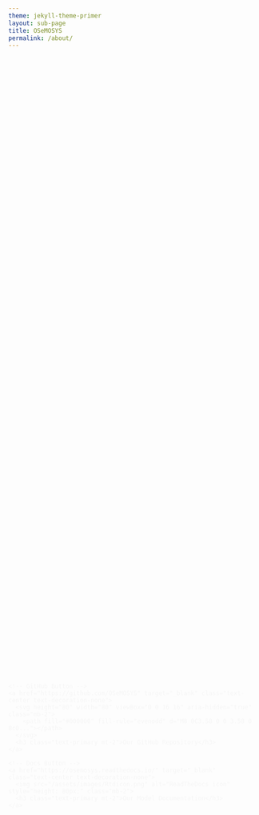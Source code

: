 ```yaml
---
theme: jekyll-theme-primer
layout: sub-page
title: OSeMOSYS
permalink: /about/
---
```

<section class="bg-gray-light container-lg p-responsive py-4 py-md-6 my-lg-6 fade-in-center">
  <div class="text-center fade-in-center">
 <h2 class="alt-h2 mb-4">About OSeMOSYS </h2>

    <p class="alt-lead text-gray text-justify">
      <strong>OSeMOSYS</strong> is a full-fledged systems optimization model for long-run energy planning.
      The initial working code of OSeMOSYS was published in 2008 in a presentation at the International Energy Workshop in Paris at the IEA
      (<a href="https://www.osemosys.org/uploads/1/8/5/0/18504136/osemosys_iea_paris2008.pdf" target="_blank">the date stamped PDF with the original code can be found here</a>).
      Ongoing efforts since then have resulted in a more robust version of the code, which is openly available.
    </p>

    <h3 class="alt-h3 mt-5">What does it do?</h3>
    <p class="text-gray text-justify">
      OSeMOSYS identifies the most cost-effective approach for capacity expansion and energy generation,
      focusing on minimizing discounted system costs. It meets exogenously defined final energy demands while considering existing technological attributes
      such as costs, lifetimes, and system constraints like greenhouse gas emission limits, renewable energy targets, and investment caps.
    </p>

    <h3 class="alt-h3 mt-5">What type of energy system can you model?</h3>
    <p class="text-gray text-justify">
      You can model any type of energy system, starting from primary sources (e.g., coal mines), through fuel processing (e.g., refineries, electrolyzers),
      to end-use technologies (e.g., electric vehicles, industrial furnaces). Additionally, you can represent broader systems, such as land use and water,
      to create integrated assessment models.
    </p>

    <h3 class="alt-h3 mt-5">Who is the target audience?</h3>
    <p class="text-gray text-justify">
      OSeMOSYS is suitable for everyone working in the energy field, including governmental bodies, industry players, and academia.
      The framework has proven its usefulness across a wide range of applications, from master's theses
      (<a href="https://doi.org/10.1016/j.rser.2024.114555" target="_blank">Hersaputri et al., 2024</a>)
      to national decarbonization plans
      (<a href="https://doi.org/10.1016/j.enpol.2020.111089" target="_blank">Godínez-Zamora et al., 2020</a>).
    </p>

    <h3 class="alt-h3 mt-5">What outcomes can you obtain?</h3>
    <p class="text-gray text-justify">
      Key outputs from OSeMOSYS include system costs, installed capacities, energy generation, and emissions.
      Results can be further broken down by type (e.g., investment, operating, penalties), by year, by region, by sector, and by technology,
      depending on the model design.
    </p>

    <h3 class="alt-h3 mt-5">How can you start with OSeMOSYS?</h3>
    <p class="text-gray text-justify">
      Go ahead and download our Modelling User Interface for OSeMOSYS (MUIO).
      MUIO is an all-in-one application that lets you manage data, run models, and visualize results seamlessly.
      For training on how to use both the model and the interface, you can take our free, certified course at the Open University
      <a href="https://www.open.edu/openlearncreate/course/view.php?id=6824" target="_blank">here</a>.
      To download the interface and learn more, please visit
      <a href="https://osemosys.readthedocs.io/en/latest/MUIO.html" target="_blank">this site</a>.
    </p>

    <h3 class="alt-h3 mt-5">How can you contribute?</h3>
    <p class="text-gray text-justify">
      OSeMOSYS is currently available in three languages: (1) GNUMathprog, (2) Python, and (3) GAMS.
      Versions (1) and (2) can be run fully open-source, from source to solver.
      All code bases are maintained on <a href="https://github.com/OSeMOSYS" target="_blank">GitHub</a>, and contributions from the community are welcome.
    </p>
  </div>
  
<!-- Icon Links -->
<div class="container my-5">
  <div class="d-flex justify-content-center flex-wrap gap-4 mt-5">

    <!-- GitHub Button -->
    <a href="https://github.com/OSeMOSYS" target="_blank" class="text-center text-decoration-none">
      <svg height="80" width="80" viewBox="0 0 16 16" aria-hidden="true" class="mb-2">
        <path fill="#000000" fill-rule="evenodd" d="M8 0C3.58 0 0 3.58 0 8c0..."></path>
      </svg>
      <h3 class="text-primary mt-2">Our GitHub Repository</h3>
    </a>

    <!-- Docs Button -->
    <a href="https://osemosys.readthedocs.io/" target="_blank" class="text-center text-decoration-none">
      <img src="/assets/images/Rtdicon.png" alt="ReadTheDocs icon" style="height: 80px;" class="mb-2">
      <h3 class="text-primary mt-2">Our Model Documentation</h3>
    </a>

  </div>
</div>

  
</section>

<style>
.fade-in-center {
  opacity: 0;
  transform: translateY(20px);
  animation: fadeInUp 1s ease forwards;
}
@keyframes fadeInUp {
  to {
    opacity: 1;
    transform: translateY(0);
  }
}
</style>

